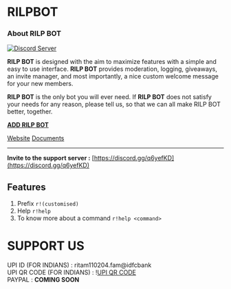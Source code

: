 # RILPBOT

### About **RILP BOT**
[![Discord Server](https://discordapp.com/api/guilds/655748043076796426/embed.png)](https://discord.gg/q6yefKD)

**RILP BOT** is designed with the aim to maximize features with a simple and easy to use interface. **RILP BOT** provides moderation, logging, giveaways, an invite manager, and most importantly, a nice custom welcome message for your new members.

**RILP BOT** is the only bot you will ever need. If **RILP BOT** does not satisfy your needs for any reason, please tell us, so that we can all make RILP BOT better, together.

**[ADD RILP BOT](https://discord.com/oauth2/authorize?client_id=718501137484873748&permissions=1036348662&scope=bot)**

[Website](https://rilp-bot4.webnode.com/)
[Documents](https://rilp-bot4.webnode.com/docs/)

___
**Invite to the support server :**
[https://discord.gg/q6yefKD](https://discord.gg/q6yefKD)

## Features
1. Prefix
`r!(customised)`
2. Help
`r!help`
3. To know more about a command
`r!help <command>`


# SUPPORT US 
UPI ID (FOR INDIANS) : ritam110204.fam@idfcbank \
UPI QR CODE (FOR INDIANS) : \![UPI QR CODE](https://media.discordapp.net/attachments/677173250178023426/772834253787758602/IMG_20201102_201714.jpg?width=497&height=499) \
PAYPAL : **COMING SOON**
